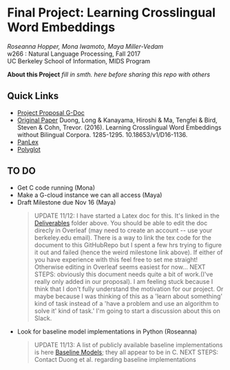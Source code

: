 # Final Project: Learning Crosslingual Word Embeddings
>   
_Roseanna Hopper, Mona Iwamoto, Maya Miller-Vedam_   
w266 : Natural Language Processing, Fall 2017    
UC Berkeley School of Information, MIDS Program  

**About this Project**
_fill in smth. here before sharing this repo with others_



## Quick Links
* [Project Proposal G-Doc](https://docs.google.com/document/d/1KetDWpYzTtGK18eEqWcLiTbOCSH0ReBHH3oOpfCfLaI/edit)
*  [Original Paper](https://arxiv.org/pdf/1606.09403.pdf) Duong, Long & Kanayama, Hiroshi & Ma, Tengfei & Bird, Steven & Cohn, Trevor. (2016). Learning Crosslingual Word Embeddings without Bilingual Corpora. 1285-1295. 10.18653/v1/D16-1136.
* [PanLex](https://panlex.org/)
* [Polyglot](http://polyglot.readthedocs.io/en/latest/Embeddings.html)

## TO DO
* Get C code running (Mona)
* Make a G-cloud instance we can all access (Maya)
* Draft Milestone due Nov 16 (Maya)
  > UPDATE 11/12: I have started a Latex doc for this. It's linked in the [Deliverables](./Deliverables) folder above. You should be able to edit the doc direcly in Overleaf (may need to create an account -- use your berkeley.edu email). There is a way to link the tex code for the document to this GitHubRepo but I spent a few hrs trying to figure it out and failed (hence the weird milestone link above). If either of you have experience with this feel free to set me straight! Otherwise editing in Overleaf seems easiest for now...
  > NEXT STEPS: obviously this document needs quite a bit of work.(I've really only added in our proposal). I am feeling stuck because I think that I don't fully understand the motivation for our project. Or maybe because I was thinking of this as a 'learn about something' kind of task instead of a 'have a problem and use an algorithm to solve it' kind of task.' I'm going to start a discussion about this on Slack. 
* Look for baseline model implementations in Python (Roseanna)
  > UPDATE 11/13: A list of publicly available baseline implementations is here [Baseline Models](./ReferencePapers/BaselineModels); they all appear to be in C. 
  > NEXT STEPS: Contact Duong et al. regarding baseline implementations
